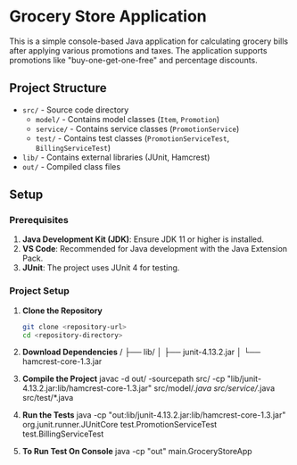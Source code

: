 # Grocery Store Application

This is a simple console-based Java application for calculating grocery bills after applying various promotions and taxes. The application supports promotions like "buy-one-get-one-free" and percentage discounts.

## Project Structure

- `src/` - Source code directory
  - `model/` - Contains model classes (`Item`, `Promotion`)
  - `service/` - Contains service classes (`PromotionService`)
  - `test/` - Contains test classes (`PromotionServiceTest`, `BillingServiceTest`)
- `lib/` - Contains external libraries (JUnit, Hamcrest)
- `out/` - Compiled class files

## Setup

### Prerequisites

1. **Java Development Kit (JDK)**: Ensure JDK 11 or higher is installed.
2. **VS Code**: Recommended for Java development with the Java Extension Pack.
3. **JUnit**: The project uses JUnit 4 for testing.

### Project Setup

1. **Clone the Repository**

   ```bash
   git clone <repository-url>
   cd <repository-directory>

2. **Download Dependencies**
<repository-directory>/
├── lib/
│   ├── junit-4.13.2.jar
│   └── hamcrest-core-1.3.jar

3. **Compile the Project**
javac -d out/ -sourcepath src/ -cp "lib/junit-4.13.2.jar:lib/hamcrest-core-1.3.jar" src/model/*.java src/service/*.java src/test/*.java

4. **Run the Tests**
java -cp "out:lib/junit-4.13.2.jar:lib/hamcrest-core-1.3.jar" org.junit.runner.JUnitCore test.PromotionServiceTest test.BillingServiceTest

5. **To Run Test On Console**
java -cp "out" main.GroceryStoreApp

